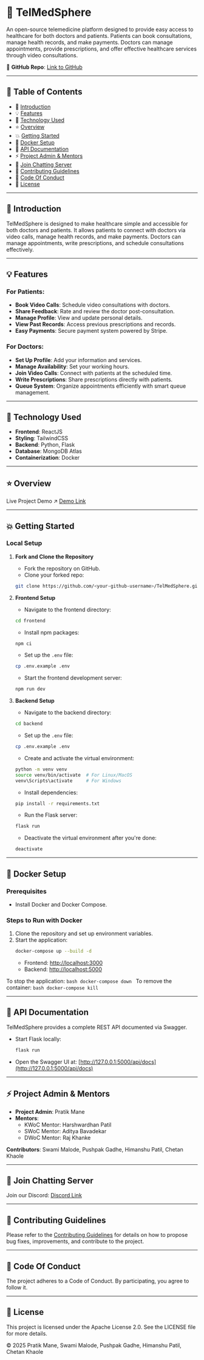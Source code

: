 # 💖 TelMedSphere

An open-source telemedicine platform designed to provide easy access to healthcare for both doctors and patients. Patients can book consultations, manage health records, and make payments. Doctors can manage appointments, provide prescriptions, and offer effective healthcare services through video consultations.

🔗 **GitHub Repo**: [Link to GitHub](#)

---

## 🧾 Table of Contents
- 📌 [Introduction](#introduction)
- 💡 [Features](#features)
- 🚀 [Technology Used](#technology-used)
- ⭐ [Overview](#overview)
- 💥 [Getting Started](#getting-started)
- 🐳 [Docker Setup](#docker-setup)
- 📑 [API Documentation](#api-documentation)
- ⚡ [Project Admin & Mentors](#project-admin--mentors)
- 💬 [Join Chatting Server](#join-chatting-server)
- 📑 [Contributing Guidelines](#contributing-guidelines)
- 📑 [Code Of Conduct](#code-of-conduct)
- 📑 [License](#license)

---

## 📌 Introduction

TelMedSphere is designed to make healthcare simple and accessible for both doctors and patients. It allows patients to connect with doctors via video calls, manage health records, and make payments. Doctors can manage appointments, write prescriptions, and schedule consultations effectively.

---

## 💡 Features

### For Patients:
- **Book Video Calls**: Schedule video consultations with doctors.
- **Share Feedback**: Rate and review the doctor post-consultation.
- **Manage Profile**: View and update personal details.
- **View Past Records**: Access previous prescriptions and records.
- **Easy Payments**: Secure payment system powered by Stripe.

### For Doctors:
- **Set Up Profile**: Add your information and services.
- **Manage Availability**: Set your working hours.
- **Join Video Calls**: Connect with patients at the scheduled time.
- **Write Prescriptions**: Share prescriptions directly with patients.
- **Queue System**: Organize appointments efficiently with smart queue management.

---

## 🚀 Technology Used
- **Frontend**: ReactJS
- **Styling**: TailwindCSS
- **Backend**: Python, Flask
- **Database**: MongoDB Atlas
- **Containerization**: Docker

---

## ⭐ Overview
Live Project Demo ↗️ [Demo Link](#)

---

## 💥 Getting Started

### Local Setup

1. **Fork and Clone the Repository**
    - Fork the repository on GitHub.
    - Clone your forked repo:
    ```bash
    git clone https://github.com/<your-github-username>/TelMedSphere.git
    ```

2. **Frontend Setup**
    - Navigate to the frontend directory:
    ```bash
    cd frontend
    ```
    - Install npm packages:
    ```bash
    npm ci
    ```
    - Set up the `.env` file:
    ```bash
    cp .env.example .env
    ```
    - Start the frontend development server:
    ```bash
    npm run dev
    ```

3. **Backend Setup**
    - Navigate to the backend directory:
    ```bash
    cd backend
    ```
    - Set up the `.env` file:
    ```bash
    cp .env.example .env
    ```
    - Create and activate the virtual environment:
    ```bash
    python -m venv venv
    source venv/bin/activate  # For Linux/MacOS
    venv\Scripts\activate     # For Windows
    ```
    - Install dependencies:
    ```bash
    pip install -r requirements.txt
    ```
    - Run the Flask server:
    ```bash
    flask run
    ```
    - Deactivate the virtual environment after you're done:
    ```bash
    deactivate
    ```

---

## 🐳 Docker Setup

### Prerequisites
- Install Docker and Docker Compose.

### Steps to Run with Docker
1. Clone the repository and set up environment variables.
2. Start the application:
    ```bash
    docker-compose up --build -d
    ```
    - Frontend: [http://localhost:3000](http://localhost:3000)
    - Backend: [http://localhost:5000](http://localhost:5000)

To stop the application:
    ```bash
    docker-compose down
    ```
To remove the container:
    ```bash
    docker-compose kill
    ```

---

## 📑 API Documentation

TelMedSphere provides a complete REST API documented via Swagger.

- Start Flask locally:
    ```bash
    flask run
    ```
- Open the Swagger UI at:
    [http://127.0.0.1:5000/api/docs](http://127.0.0.1:5000/api/docs)

---

## ⚡ Project Admin & Mentors
- **Project Admin**: Pratik Mane
- **Mentors**:
    - KWoC Mentor: Harshwardhan Patil
    - SWoC Mentor: Aditya Bavadekar
    - DWoC Mentor: Raj Khanke

**Contributors**: Swami Malode, Pushpak Gadhe, Himanshu Patil, Chetan Khaole

---

## 💬 Join Chatting Server
Join our Discord: [Discord Link](#)

---

## 📑 Contributing Guidelines
Please refer to the [Contributing Guidelines](#) for details on how to propose bug fixes, improvements, and contribute to the project.

---

## 📑 Code Of Conduct
The project adheres to a Code of Conduct. By participating, you agree to follow it.

---

## 📑 License
This project is licensed under the Apache License 2.0. See the LICENSE file for more details.

© 2025 Pratik Mane, Swami Malode, Pushpak Gadhe, Himanshu Patil, Chetan Khaole

